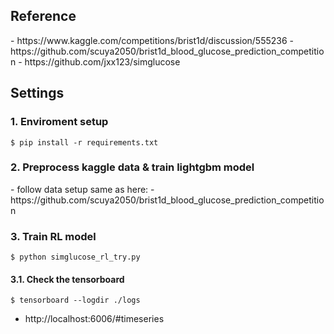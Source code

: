 <h2>Reference</h2>
- https://www.kaggle.com/competitions/brist1d/discussion/555236
- https://github.com/scuya2050/brist1d_blood_glucose_prediction_competition
- https://github.com/jxx123/simglucose

<h2>Settings</h2>
<h3>1. Enviroment setup</h3>

    $ pip install -r requirements.txt

<h3>2. Preprocess kaggle data & train lightgbm model</h3>
- follow data setup same as here:
- https://github.com/scuya2050/brist1d_blood_glucose_prediction_competition

<h3>3. Train RL model</h3>

    $ python simglucose_rl_try.py 

<h4> 3.1. Check the tensorboard </h4>

    $ tensorboard --logdir ./logs
 
- http://localhost:6006/#timeseries